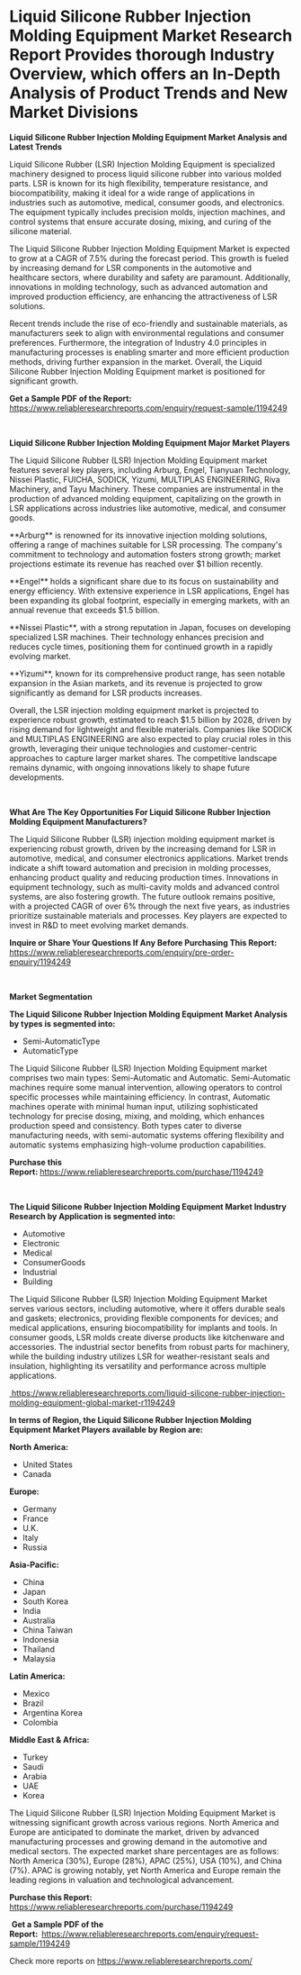 <p><h1>Liquid Silicone Rubber Injection Molding Equipment Market Research Report Provides thorough Industry Overview, which offers an In-Depth Analysis of Product Trends and New Market Divisions</h1></p><p><strong>Liquid Silicone Rubber Injection Molding Equipment Market Analysis and Latest Trends</strong></p>
<p><p>Liquid Silicone Rubber (LSR) Injection Molding Equipment is specialized machinery designed to process liquid silicone rubber into various molded parts. LSR is known for its high flexibility, temperature resistance, and biocompatibility, making it ideal for a wide range of applications in industries such as automotive, medical, consumer goods, and electronics. The equipment typically includes precision molds, injection machines, and control systems that ensure accurate dosing, mixing, and curing of the silicone material.</p><p>The Liquid Silicone Rubber Injection Molding Equipment Market is expected to grow at a CAGR of 7.5% during the forecast period. This growth is fueled by increasing demand for LSR components in the automotive and healthcare sectors, where durability and safety are paramount. Additionally, innovations in molding technology, such as advanced automation and improved production efficiency, are enhancing the attractiveness of LSR solutions.</p><p>Recent trends include the rise of eco-friendly and sustainable materials, as manufacturers seek to align with environmental regulations and consumer preferences. Furthermore, the integration of Industry 4.0 principles in manufacturing processes is enabling smarter and more efficient production methods, driving further expansion in the market. Overall, the Liquid Silicone Rubber Injection Molding Equipment market is positioned for significant growth.</p></p>
<p><strong>Get a Sample PDF of the Report:&nbsp;</strong> <a href="https://www.reliableresearchreports.com/enquiry/request-sample/1194249?utm_campaign=2802&utm_medium=2&utm_source=Github&utm_content=ia&utm_term=22032025&utm_id=liquid-silicone-rubber-injection-molding-equipment">https://www.reliableresearchreports.com/enquiry/request-sample/1194249</a></p>
<p>&nbsp;</p>
<p><strong>Liquid Silicone Rubber Injection Molding Equipment Major Market Players</strong></p>
<p><p>The Liquid Silicone Rubber (LSR) Injection Molding Equipment market features several key players, including Arburg, Engel, Tianyuan Technology, Nissei Plastic, FUICHA, SODICK, Yizumi, MULTIPLAS ENGINEERING, Riva Machinery, and Tayu Machinery. These companies are instrumental in the production of advanced molding equipment, capitalizing on the growth in LSR applications across industries like automotive, medical, and consumer goods.</p><p>**Arburg** is renowned for its innovative injection molding solutions, offering a range of machines suitable for LSR processing. The company's commitment to technology and automation fosters strong growth; market projections estimate its revenue has reached over $1 billion recently. </p><p>**Engel** holds a significant share due to its focus on sustainability and energy efficiency. With extensive experience in LSR applications, Engel has been expanding its global footprint, especially in emerging markets, with an annual revenue that exceeds $1.5 billion.</p><p>**Nissei Plastic**, with a strong reputation in Japan, focuses on developing specialized LSR machines. Their technology enhances precision and reduces cycle times, positioning them for continued growth in a rapidly evolving market. </p><p>**Yizumi**, known for its comprehensive product range, has seen notable expansion in the Asian markets, and its revenue is projected to grow significantly as demand for LSR products increases.</p><p>Overall, the LSR injection molding equipment market is projected to experience robust growth, estimated to reach $1.5 billion by 2028, driven by rising demand for lightweight and flexible materials. Companies like SODICK and MULTIPLAS ENGINEERING are also expected to play crucial roles in this growth, leveraging their unique technologies and customer-centric approaches to capture larger market shares. The competitive landscape remains dynamic, with ongoing innovations likely to shape future developments.</p></p>
<p>&nbsp;</p>
<p><strong>What Are The Key Opportunities For Liquid Silicone Rubber Injection Molding Equipment Manufacturers?</strong></p>
<p><p>The Liquid Silicone Rubber (LSR) injection molding equipment market is experiencing robust growth, driven by the increasing demand for LSR in automotive, medical, and consumer electronics applications. Market trends indicate a shift toward automation and precision in molding processes, enhancing product quality and reducing production times. Innovations in equipment technology, such as multi-cavity molds and advanced control systems, are also fostering growth. The future outlook remains positive, with a projected CAGR of over 6% through the next five years, as industries prioritize sustainable materials and processes. Key players are expected to invest in R&D to meet evolving market demands.</p></p>
<p><strong>Inquire or Share Your Questions If Any Before Purchasing This Report:</strong> <a href="https://www.reliableresearchreports.com/enquiry/pre-order-enquiry/1194249?utm_campaign=2802&utm_medium=2&utm_source=Github&utm_content=ia&utm_term=22032025&utm_id=liquid-silicone-rubber-injection-molding-equipment">https://www.reliableresearchreports.com/enquiry/pre-order-enquiry/1194249</a></p>
<p>&nbsp;</p>
<p><strong>Market Segmentation</strong></p>
<p><strong>The Liquid Silicone Rubber Injection Molding Equipment Market Analysis by types is segmented into:</strong></p>
<p><ul><li>Semi-AutomaticType</li><li>AutomaticType</li></ul></p>
<p><p>The Liquid Silicone Rubber (LSR) Injection Molding Equipment market comprises two main types: Semi-Automatic and Automatic. Semi-Automatic machines require some manual intervention, allowing operators to control specific processes while maintaining efficiency. In contrast, Automatic machines operate with minimal human input, utilizing sophisticated technology for precise dosing, mixing, and molding, which enhances production speed and consistency. Both types cater to diverse manufacturing needs, with semi-automatic systems offering flexibility and automatic systems emphasizing high-volume production capabilities.</p></p>
<p><strong>Purchase this Report:&nbsp;</strong><a href="https://www.reliableresearchreports.com/purchase/1194249?utm_campaign=2802&utm_medium=2&utm_source=Github&utm_content=ia&utm_term=22032025&utm_id=liquid-silicone-rubber-injection-molding-equipment">https://www.reliableresearchreports.com/purchase/1194249</a></p>
<p>&nbsp;</p>
<p><strong>The Liquid Silicone Rubber Injection Molding Equipment Market Industry Research by Application is segmented into:</strong></p>
<p><ul><li>Automotive</li><li>Electronic</li><li>Medical</li><li>ConsumerGoods</li><li>Industrial</li><li>Building</li></ul></p>
<p><p>The Liquid Silicone Rubber (LSR) Injection Molding Equipment Market serves various sectors, including automotive, where it offers durable seals and gaskets; electronics, providing flexible components for devices; and medical applications, ensuring biocompatibility for implants and tools. In consumer goods, LSR molds create diverse products like kitchenware and accessories. The industrial sector benefits from robust parts for machinery, while the building industry utilizes LSR for weather-resistant seals and insulation, highlighting its versatility and performance across multiple applications.</p></p>
<p><a href="https://www.reliableresearchreports.com/liquid-silicone-rubber-injection-molding-equipment-global-market-r1194249?utm_campaign=2802&utm_medium=2&utm_source=Github&utm_content=ia&utm_term=22032025&utm_id=liquid-silicone-rubber-injection-molding-equipment">&nbsp;https://www.reliableresearchreports.com/liquid-silicone-rubber-injection-molding-equipment-global-market-r1194249</a></p>
<p><strong>In terms of Region, the Liquid Silicone Rubber Injection Molding Equipment Market Players available by Region are:</strong></p>
<p>
    <p> <strong> North America: </strong>
        <ul>
            <li>United States</li>
            <li>Canada</li>
        </ul>
        </p> 
    <p> <strong> Europe: </strong>
        <ul>
            <li>Germany</li>
            <li>France</li>
            <li>U.K.</li>
            <li>Italy</li>
            <li>Russia</li>
        </ul>
        </p> 
    <p> <strong> Asia-Pacific: </strong>
        <ul>
            <li>China</li>
            <li>Japan</li>
            <li>South Korea</li>
            <li>India</li>
            <li>Australia</li>
            <li>China Taiwan</li>
            <li>Indonesia</li>
            <li>Thailand</li>
            <li>Malaysia</li>
        </ul>
        </p> 
    <p> <strong> Latin America: </strong>
        <ul>
            <li>Mexico</li>
            <li>Brazil</li>
            <li>Argentina Korea</li>
            <li>Colombia</li>
        </ul>
        </p> 
    <p> <strong> Middle East & Africa: </strong>
        <ul>
            <li>Turkey</li>
            <li>Saudi</li>
            <li>Arabia</li>
            <li>UAE</li>
            <li>Korea</li>
        </ul>
    </p>
    </p>
<p><p>The Liquid Silicone Rubber (LSR) Injection Molding Equipment Market is witnessing significant growth across various regions. North America and Europe are anticipated to dominate the market, driven by advanced manufacturing processes and growing demand in the automotive and medical sectors. The expected market share percentages are as follows: North America (30%), Europe (28%), APAC (25%), USA (10%), and China (7%). APAC is growing notably, yet North America and Europe remain the leading regions in valuation and technological advancement.</p></p>
<p><strong>Purchase this Report: </strong><a href="https://www.reliableresearchreports.com/purchase/1194249?utm_campaign=2802&utm_medium=2&utm_source=Github&utm_content=ia&utm_term=22032025&utm_id=liquid-silicone-rubber-injection-molding-equipment">https://www.reliableresearchreports.com/purchase/1194249</a></p>
<p>&nbsp;<strong>Get a Sample PDF of the Report:&nbsp;&nbsp;</strong><a href="https://www.reliableresearchreports.com/enquiry/request-sample/1194249?utm_campaign=2802&utm_medium=2&utm_source=Github&utm_content=ia&utm_term=22032025&utm_id=liquid-silicone-rubber-injection-molding-equipment">https://www.reliableresearchreports.com/enquiry/request-sample/1194249</a></p>
<p><strong></strong></p>
<p>Check more reports on <a href="https://www.reliableresearchreports.com/?utm_campaign=2802&utm_medium=2&utm_source=Github&utm_content=ia&utm_term=22032025&utm_id=liquid-silicone-rubber-injection-molding-equipment">https://www.reliableresearchreports.com/</a></p>